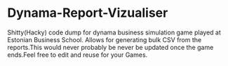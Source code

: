 # Dynama-Report-Vizualiser
Shitty(Hacky) code dump for dynama business simulation game played at Estonian Business School. Allows for generating bulk CSV from the reports.This would never probably be never be updated once the game ends.Feel free to edit and reuse for your Games.
